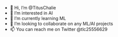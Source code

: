 - 👋 Hi, I’m @TitusChalie
- 👀 I’m interested in AI
- 🌱 I’m currently learning ML
- 💞️ I’m looking to collaborate on any ML/AI projects
- 📫 You can reach me on Twitter @tlc25556629

<!---
TitusChalie/TitusChalie is a ✨ special ✨ repository because its `README.md` (this file) appears on your GitHub profile.
You can click the Preview link to take a look at your changes.
--->
